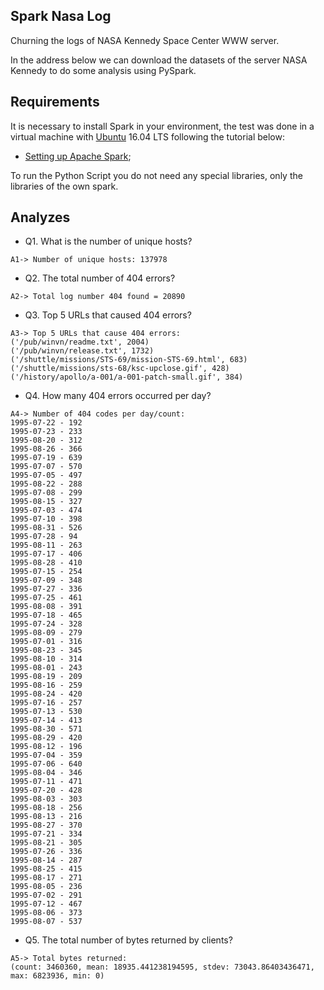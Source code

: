 ## Spark Nasa Log

Churning the logs of NASA Kennedy Space Center WWW server.

In the address below we can download the datasets of the server NASA Kennedy to do some analysis using PySpark.

## Requirements

It is necessary to install Spark in your environment, the test was done in a virtual machine with [Ubuntu](https://www.ubuntu.com/) 16.04 LTS following the tutorial below:

* [Setting up Apache Spark](https://www.inertia7.com/projects/36);

To run the Python Script you do not need any special libraries, only the libraries of the own spark.

## Analyzes

* Q1. What is the number of unique hosts?

```shell
A1-> Number of unique hosts: 137978
```

* Q2. The total number of 404 errors?

```shell
A2-> Total log number 404 found = 20890
```

* Q3. Top 5 URLs that caused 404 errors?

```shell
A3-> Top 5 URLs that cause 404 errors:
('/pub/winvn/readme.txt', 2004)
('/pub/winvn/release.txt', 1732)
('/shuttle/missions/STS-69/mission-STS-69.html', 683)
('/shuttle/missions/sts-68/ksc-upclose.gif', 428)
('/history/apollo/a-001/a-001-patch-small.gif', 384)
```

* Q4. How many 404 errors occurred per day?

```shell
A4-> Number of 404 codes per day/count:
1995-07-22 - 192
1995-07-23 - 233
1995-08-20 - 312
1995-08-26 - 366
1995-07-19 - 639
1995-07-07 - 570
1995-07-05 - 497
1995-08-22 - 288
1995-07-08 - 299
1995-08-15 - 327
1995-07-03 - 474
1995-07-10 - 398
1995-08-31 - 526
1995-07-28 - 94
1995-08-11 - 263
1995-07-17 - 406
1995-08-28 - 410
1995-07-15 - 254
1995-07-09 - 348
1995-07-27 - 336
1995-07-25 - 461
1995-08-08 - 391
1995-07-18 - 465
1995-07-24 - 328
1995-08-09 - 279
1995-07-01 - 316
1995-08-23 - 345
1995-08-10 - 314
1995-08-01 - 243
1995-08-19 - 209
1995-08-16 - 259
1995-08-24 - 420
1995-07-16 - 257
1995-07-13 - 530
1995-07-14 - 413
1995-08-30 - 571
1995-08-29 - 420
1995-08-12 - 196
1995-07-04 - 359
1995-07-06 - 640
1995-08-04 - 346
1995-07-11 - 471
1995-07-20 - 428
1995-08-03 - 303
1995-08-18 - 256
1995-08-13 - 216
1995-08-27 - 370
1995-07-21 - 334
1995-08-21 - 305
1995-07-26 - 336
1995-08-14 - 287
1995-08-25 - 415
1995-08-17 - 271
1995-08-05 - 236
1995-07-02 - 291
1995-07-12 - 467
1995-08-06 - 373
1995-08-07 - 537
```
* Q5. The total number of bytes returned by clients?

```shell
A5-> Total bytes returned:
(count: 3460360, mean: 18935.441238194595, stdev: 73043.86403436471, max: 6823936, min: 0)
```
